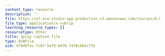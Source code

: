 ```yaml
---
content_type: resource
description: ''
file: https://ol-ocw-studio-app-production.s3.amazonaws.com/courses/8-01sc-classical-mechanics-fall-2016/478d8fecfc875ef08d767470cbb6c755_Uoukes39gb0.vtt
file_type: application/x-subrip
learning_resource_types: []
resourcetype: Other
title: 3play caption file
type: OCWFile
uid: 478d8fec-fc87-5ef0-8d76-7470cbb6c755
---
```

